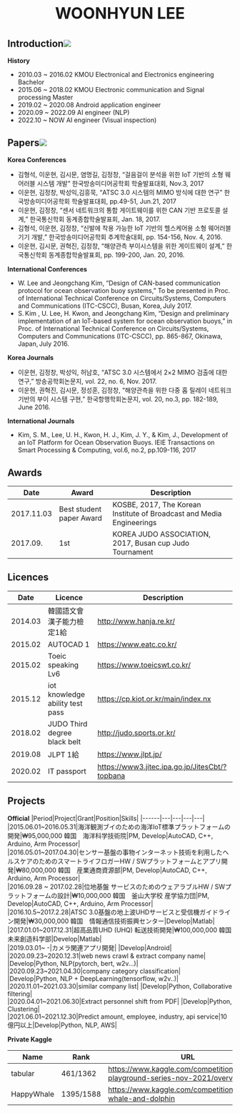 <h1 align="center" style="display: block; font-size: 2.5em; font-weight: bold; margin-block-start: 1em; margin-block-end: 1em;">
<strong>WOONHYUN LEE</strong>
</h1>

<!-- markdownlint-disable -->

## Introduction[![](./docs/img/pin.svg)](#introduction)

**History**   
* 2010.03 ~ 2016.02 KMOU Electronical and Electronics engineering Bachelor  
* 2015.06 ~ 2018.02 KMOU Electronic communication and Signal processing Master  
* 2019.02 ~ 2020.08 Android application engineer  
* 2020.09 ~ 2022.09 AI engineer (NLP)
* 2022.10 ~ NOW     AI engineer (Visual inspection)

## Papers[![](./docs/img/pin.svg)](#motivation)

**Korea Conferences**
* 김형석, 이운현, 김시문, 염명길, 김정창, “걸음걸이 분석을 위한 IoT 기반의 소형 웨어러블 시스템 개발” 한국방송미디어공학회 학술발표대회, Nov.3, 2017 
* 이운현, 김정창, 박성익,김흥묵, “ATSC 3.0 시스템의 MIMO 방식에 대한 연구” 한국방송미디어공학회 학술발표대회, pp.49-51, Jun.21, 2017 
* 이운현, 김정창, “센서 네트워크의 통합 게이트웨이를 위한 CAN 기반 프로토콜 설계,” 한국통신학회 동계종합학술발표회, Jan. 18, 2017. 
* 김형석, 이운현, 김정창, “신발에 착용 가능한 IoT 기반의 헬스케어용 소형 웨어러블 기기 개발,” 한국방송미디어공학회 추계학술대회, pp. 154-156, Nov. 4, 2016. 
* 이운현, 김시문, 권혁진, 김정창, “해양관측 부이시스템을 위한 게이트웨이 설계,” 한국통신학회 동계종합학술발표회, pp. 199-200, Jan. 20, 2016.

**International Conferences**
* W. Lee and Jeongchang Kim, “Design of CAN-based communication protocol for ocean observation buoy systems,” To be presented in Proc. of International Technical Conference on Circuits/Systems, Computers and Communications (ITC-CSCC), Busan, Korea, July 2017. 
* S. Kim , U. Lee, H. Kwon, and Jeongchang Kim, “Design and preliminary implementation of an IoT-based system for ocean observation buoys,” in Proc. of International Technical Conference on Circuits/Systems, Computers and Communications (ITC-CSCC), pp. 865-867, Okinawa, Japan, July 2016.

**Korea Journals**
* 이운현, 김정창, 박성익, 허남호, “ATSC 3.0 시스템에서 2×2 MIMO 검출에 대한 연구,” 방송공학회논문지, vol. 22, no. 6, Nov. 2017.
* 이운현, 권혁진, 김시문, 정성훈, 김정창, “해양관측을 위한 다중 홉 릴레이 네트워크 기반의 부이 시스템 구현,” 한국항행학회논문지, vol. 20, no.3, pp. 182-189, June 2016.

**International Journals**
* Kim, S. M., Lee, U. H., Kwon, H. J., Kim, J. Y., & Kim, J., Development of an IoT Platform for Ocean Observation Buoys. IEIE Transactions on Smart Processing & Computing, vol.6, no.2, pp.109-116, 2017


## Awards
|Date|Award|Description|
|------|---|---|
|2017.11.03|Best student paper Award |KOSBE, 2017, The Korean Institute of Broadcast and Media Engineerings |
|2017.09.|1st |KOREA JUDO ASSOCIATION, 2017, Busan cup Judo Tournament|


## Licences
|Date|Licence|Description|
|------|---|---|
|2014.03|韓國語文會漢子能力檢定1給|http://www.hanja.re.kr/|
|2015.02|AUTOCAD 1|https://www.eatc.co.kr/|
|2015.02|Toeic speaking Lv6|https://www.toeicswt.co.kr/|
|2015.12|iot knowledge ability test pass|https://cp.kiot.or.kr/main/index.nx|
|2018.02|JUDO Third degree black belt|http://judo.sports.or.kr/|
|2019.08|JLPT 1給|https://www.jlpt.jp/|
|2020.02|IT passport|https://www3.jitec.ipa.go.jp/JitesCbt/?topbana|

## Projects
**Official**
|Period|Project|Grant|Position|Skills|
|------|---|---|---|---|
|2015.06.01~2016.05.31|海洋観測ブイのための海洋IoT標準プラットフォームの開発|₩95,000,000 韓国　海洋科学技術院|PM, Develop|AutoCAD, C++, Arduino, Arm Processor|  
|2016.05.01~2017.04.30|センサー基盤の事物インターネット技術を利用したヘルスケアのためのスマートライフロガーHW / SWプラットフォームとアプリ開発|₩80,000,000 韓国　産業通商資源部|PM, Develop|AutoCAD, C++, Arduino, Arm Processor|  
|2016.09.28 ~ 2017.02.28|位地基盤 サービスのためのウェアラブルHW / SWプラットフォームの設計|₩10,000,000 韓国　釜山大学校 産学協力団|PM, Develop|AutoCAD, C++, Arduino, Arm Processor|  
|2016.10.5~2017.2.28|ATSC 3.0基盤の地上波UHDサービスと受信機ガイドライン開発|₩30,000,000 韓国　情報通信技術振興センター|Develop|Matlab|  
|2017.01.01~2017.12.31|超高品質UHD (UHQ) 転送技術開発|₩100,000,000 韓国　未来創造科学部|Develop|Matlab|  
|2019.03.01~ -|カメラ関連アプリ開発| |Develop|Android|  
|2020.09.23~2020.12.31|web news crawl & extract company name| |Develop|Python, NLP(pytorch, bert, w2v...)|  
|2020.09.23~2021.04.30|company category classification| |Develop|Python, NLP + DeepLearning(tensorflow, w2v..)|
|2020.11.01~2021.03.30|similar company list| |Develop|Python, Collaborative filtering|    
|2020.04.01~2021.06.30|Extract personnel shift from PDF| |Develop|Python, Clustering|  
|2021.06.01~2021.12.30|Predict amount, employee, industry, api service|10億円以上|Develop|Python, NLP, AWS|  

**Private Kaggle**

|Name|Rank|URL|
|------|---|---|
|tabular|461/1362|https://www.kaggle.com/competitions/tabular-playground-series-nov-2021/overview|
|HappyWhale|1395/1588|https://www.kaggle.com/competitions/happy-whale-and-dolphin|



<!-- markdownlint-enable -->
